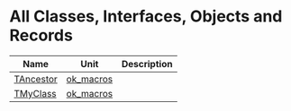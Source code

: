 # All Classes, Interfaces, Objects and Records


| Name | Unit | Description |
|---|---|---|
| [TAncestor](ok_macros.TAncestor.md) | [ok_macros](ok_macros.md) |   |
| [TMyClass](ok_macros.TMyClass.md) | [ok_macros](ok_macros.md) |   |
